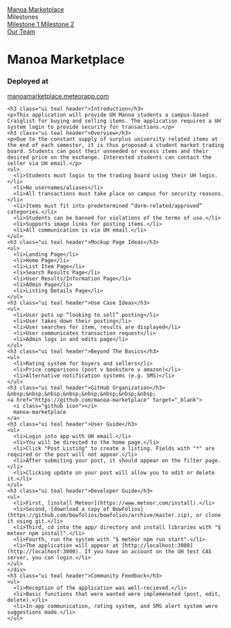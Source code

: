 <!DOCTYPE html>
<html lang="en">
<head>
  <meta charset="UTF-8">
  <title>Manoa Marketplace</title>

  <!--Semantic UI-->
  <link rel="stylesheet" href="https://cdnjs.cloudflare.com/ajax/libs/semantic-ui/2.2.2/semantic.min.css">
  <script type="text/javascript" src="https://cdnjs.cloudflare.com/ajax/libs/jquery/3.1.0/jquery.min.js"></script>
  <script type="text/javascript" src="https://cdnjs.cloudflare.com/ajax/libs/semantic-ui/2.2.2/semantic.min.js"></script>

  <!--Default Stylesheet-->
  <link rel="stylesheet" href="">
</head>
<body>
<div class="ui inverted teal menu" style="border-radius: 0">
  <a class="item" href="./">
    Manoa Marketplace
  </a>

  <div class="ui dropdown item">
    Milestones
    <i class="dropdown icon"></i>
    <div class="menu">
      <a class="item" href="milestone1">
        Milestone 1
      </a>
      <a class="item" href="milestone2">
      Milestone 2
      </a>
    </div>
  </div>

  <a class="item" href="ourteam">
    Our Team
  </a>
</div>
<script>
  $(".dropdown").dropdown();
</script>

<div class="ui container">
  <div class="ui segment" style="margin-bottom: 10px">
    <h1 class="ui centered header">Manoa Marketplace</h1>
    <h3 class="ui centered header">Deployed at</h3>
    <div class="ui center aligned container">
      <a href="http://manoamarketplace.meteorapp.com/" target="_blank">manoamarketplace.meteorapp.com</a>
    </div>

    <h3 class="ui teal header">Introduction</h3>
    <p>This application will provide UH Manoa students a campus-based Craiglist for buying and selling items. The application requires a UH system login to provide security for transactions.</p>
    <h3 class="ui teal header">Overview</h3>
    <p>Due to the constant supply of surplus university related items at the end of each semester, it is thus proposed a student market trading board. Students can post their unneeded or excess items and their desired price on the exchange. Interested students can contact the seller via UH email.</p>
    <ul>
      <li>Students must login to the trading board using their UH login.</li>
      <li>No usernames/aliases</li>
      <li>All transactions must take place on campus for security reasons.</li>
      <li>Items must fit into predetermined “dorm-related/approved” categories.</li>
      <li>Students can be banned for violations of the terms of use.</li>
      <li>Supports image links for posting items.</li>
      <li>All communication is via UH email.</li>
    </ul>
    <h3 class="ui teal header">Mockup Page Ideas</h3>
    <ul>
      <li>Landing Page</li>
      <li>Home Page</li>
      <li>List Item Page</li>
      <li>Search Results Page</li>
      <li>User Results/Information Page</li>
      <li>Admin Page</li>
      <li>Listing Details Page</li>
    </ul>
    <h3 class="ui teal header">Use Case Ideas</h3>
    <ul>
      <li>User puts up “looking to sell” posting</li>
      <li>User takes down their posting</li>
      <li>User searches for item, results are displayed</li>
      <li>User communicates transaction request</li>
      <li>Admin logs in and edits page</li>
    </ul>
    <h3 class="ui teal header">Beyond The Basics</h3>
    <ul>
      <li>Rating system for buyers and sellers</li>
      <li>Price comparisons (post v bookstore v amazon)</li>
      <li>Alternative notification systems (e.g. SMS)</li>
    </ul>
    <h3 class="ui teal header">GitHub Organization</h3>
    &nbsp;&nbsp;&nbsp;&nbsp;&nbsp;&nbsp;&nbsp;&nbsp;
    <a href="https://github.com/manoa-marketplace" target="_blank">
      <i class="github icon"></i>
      manoa-marketplace
    </a>
    <h3 class="ui teal header">User Guide</h3>
    <ul>
      <li>Login into app with UH email.</li>
      <li>You will be directed to the home page.</li>
      <li>Click "Post Listing" to create a listing. Fields with "*" are required or the post will not appear.</li>
      <li>After submiting your post, it should appear on the filter page.</li>
      <li>Clicking update on your post will allow you to edit or delete it.</li>
    </ul>
    <h3 class="ui teal header">Developer Guide</h3>
    <ul>
      <li>First, [install Meteor](https://www.meteor.com/install).</li>
      <li>Second, [download a copy of BowFolios](https://github.com/bowfolios/bowfolios/archive/master.zip), or clone it using git.</li>
      <li>Third, cd into the app/ directory and install libraries with "$ meteor npm install".</li>
      <li>Fourth, run the system with "$ meteor npm run start".</li>
      <li>The application will appear at [http://localhost:3000](http://localhost:3000). If you have an account on the UH test CAS server, you can login.</li>  
    </ul>
    </div>
    <h3 class="ui teal header">Community Feedback</h3>
    <ul>  
      <li>Reception of the application was well-recieved.</li>
      <li>Basic functions that were wanted were implemeneted (post, edit, delete).</li>
      <li>In-app communication, rating system, and SMS alert system were suggestions made.</li>
    </ul>
</div>

</body>
</html>
